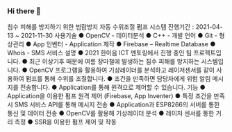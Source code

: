 ### Hi there 👋
침수 피해를 방지하기 위한 범람방지 자동 수위조절 펌프 시스템
진행기간 : 2021-04-13 ~ 2021-11-30
사용기술
● OpenCV - 데이터분석
● C++ - 개발 언어
● Git - 형상관리
● App 인벤터 - Application 제작
● Firebase – Realtime Database
● Whois - SMS 서비스
설명
● 2021 한이음 ICT 멘토링에서 진행 중인 팀 프로젝트입니다.
● 최근 이상기후 때문에 여름 장마철에 발생하는 침수 피해를 방지하는 시스템입니다.
● OpenCV 프로그램을 활용하여 기상레이더를 분석하고 레이저센서를 같이 사용하여 펌프를 통해 수위를 조절합니다.
● 조건을 만족하면 담당자에게 위험 알림 메시지를 전송합니다.
● Application를 통해 원격으로 제어할 수 있습니다.
기능
● Application을 이용한 펌프 원격 제어 (Firebase, App Inventer)
● 특정 조건을 만족 시 SMS 서비스 API를 통해 메시지 전송
● Application과 ESP8266의 서버를 통한 통신 및 데이터 전송
● OpenCV를 활용해 기상레이더 분석
● 레이저 센서를 통한 거리 측정
● SSR을 이용한 펌프 제어 및 작동

<!--
**Park-Dong-Min/Park-Dong-Min** is a ✨ _special_ ✨ repository because its `README.md` (this file) appears on your GitHub profile.

Here are some ideas to get you started:

- 🔭 I’m currently working on ...
- 🌱 I’m currently learning ...
- 👯 I’m looking to collaborate on ...
- 🤔 I’m looking for help with ...
- 💬 Ask me about ...
- 📫 How to reach me: ...
- 😄 Pronouns: ...
- ⚡ Fun fact: ...
-->
